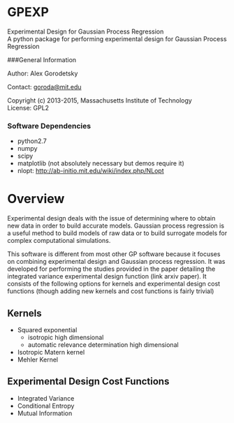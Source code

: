 # GPEXP
Experimental Design for Gaussian Process Regression  
A python package for performing experimental design for Gaussian Process Regression

###General Information

Author: Alex Gorodetsky

Contact: goroda@mit.edu

Copyright (c) 2013-2015, Massachusetts Institute of Technology  
License: GPL2

### Software Dependencies

* python2.7
* numpy
* scipy
* matplotlib (not absolutely necessary but demos require it)
* nlopt: http://ab-initio.mit.edu/wiki/index.php/NLopt

# Overview
Experimental design deals with the issue of determining where to obtain new data in order to build accurate models.
Gaussian process regression is a useful method to build models of raw data or to build surrogate models for complex computational simulations. 

This software is different from most other GP software because it focuses on combining experimental design and Gaussian process regression. It was developed for performing the studies provided in the paper detailing the integrated variance experimental design function (link arxiv paper). It consists of the following options for kernels and experimental design cost functions (though adding new kernels and cost functions is fairly trivial)

Kernels
-------
  * Squared exponential
    * isotropic high dimensional 
    * automatic relevance determination high dimensional
  * Isotropic Matern kernel
  * Mehler Kernel

Experimental Design Cost Functions
----------------------------------
  * Integrated Variance
  * Conditional Entropy
  * Mutual Information
  
